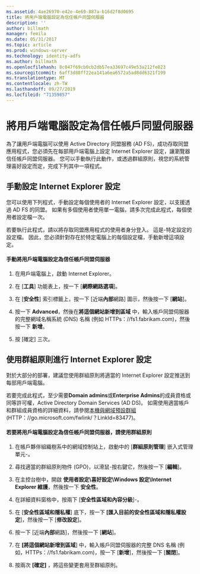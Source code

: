 ```yaml
---
ms.assetid: 4ae26970-e42e-4e69-887a-b16d2f8d0695
title: 將用戶端電腦設定為信任帳戶同盟伺服器
description: ''
author: billmath
manager: femila
ms.date: 05/31/2017
ms.topic: article
ms.prod: windows-server
ms.technology: identity-adfs
ms.author: billmath
ms.openlocfilehash: 8c047f69cb0cb2db57ea33697c49e53a212fe823
ms.sourcegitcommit: 6aff3d88ff22ea141a6ea6572a5ad8dd6321f199
ms.translationtype: MT
ms.contentlocale: zh-TW
ms.lasthandoff: 09/27/2019
ms.locfileid: "71359857"
---
```

# <a name="configure-client-computers-to-trust-the-account-federation-server"></a>將用戶端電腦設定為信任帳戶同盟伺服器

為了讓用戶端電腦可以使用 Active Directory 同盟服務 \(AD FS\)，成功存取同盟應用程式，您必須先在每部用戶端電腦上設定 Internet Explorer 設定，讓瀏覽器信任帳戶同盟伺服器。 您可以手動執行此動作，或透過群組原則，視您的系統管理喜好設定而定，完成下列其中一項程式。  
  
## <a name="configuring-internet-explorer-settings-manually"></a>手動設定 Internet Explorer 設定  
您可以使用下列程式，手動設定每個使用者的 Internet Explorer 設定，以支援透過 AD FS 的同盟。 如果有多個使用者使用單一電腦，請多次完成此程式，每個使用者設定檔一次。  
  
若要執行此程式，請以將存取同盟應用程式的使用者身分登入。 這是\-特定設定的設定檔。 因此，您必須針對存在於特定電腦上的每個設定檔，手動新增這項設定。  
  
#### <a name="to-manually-configure-client-computers-to-trust-the-account-federation-server"></a>手動將用戶端電腦設定為信任帳戶同盟伺服器  
  
1.  在用戶端電腦上，啟動 Internet Explorer。  
  
2.  在 [**工具**] 功能表上，按一下 [**網際網路選項**]。  
  
3.  在 [**安全性**] 索引標籤上，按一下 [近端**內部**網路] 圖示，然後按一下 [**網站**]。  
  
4.  按一下  **Advanced**，然後在**將這個網站新增到區域** 中，輸入帳戶同盟伺服器的完整網域名稱系統 \(DNS\) 名稱 \(例如 HTTPs：\/\/fs1.fabrikam.com\)，然後按一下 **新增**。  
  
5.  按 [確定] 三次。  
  
## <a name="configuring-internet-explorer-settings-by-using-grouppolicy"></a>使用群組原則進行 Internet Explorer 設定  
對於大部分的部署，建議您使用群組原則將適當的 Internet Explorer 設定推送到每部用戶端電腦。  
  
若要完成此程式，至少需要**Domain admins**或**Enterprise Admins**的成員資格或同等許可權，Active Directory Domain Services \(AD DS\)。  如需使用適當帳戶和群組成員資格的詳細資料，請參閱[本機與網域預設群組](https://go.microsoft.com/fwlink/?LinkId=83477)\(HTTP：\/\/go.microsoft.com\/fwlink\/？LinkId\=83477\)。   
  
#### <a name="to-configure-client-computers-to-trust-the-account-federation-server-by-using-grouppolicy"></a>若要將用戶端電腦設定為信任帳戶同盟伺服器，請使用群組原則  
  
1.  在帳戶夥伴組織樹系中的網域控制站上，啟動中的 [**群組原則管理**] 嵌入式管理單元\-。  
  
2.  尋找適當的群組原則物件 \(GPO\)，以滑鼠\-按右鍵它，然後按一下 [**編輯**]。  
  
3.  在主控台樹中，開啟 **使用者設定\\喜好設定\\Windows 設定\\Internet Explorer 維護**，然後按一下 **安全性**。  
  
4.  在詳細資料窗格中，按兩下 [**安全性區域和內容分級**]\-。  
  
5.  在 [**安全性區域和隱私權**] 底下，按一下 **[匯入目前的安全性區域和隱私權設定**]，然後按一下 [**修改設定**]。  
  
6.  按一下 [近端**內部**網路]，然後按一下 [**網站**]。  
  
7.  在 **[將這個網站新增到區域**] 中，輸入帳戶同盟伺服器的完整 DNS 名稱 \(例如，HTTPs：\/\/fs1.fabrikam.com\)，按一下 [**新增**]，然後按一下 [**關閉**]。  
  
8.  按兩次 **[確定]** ，將這些變更套用至群組原則。  
  
